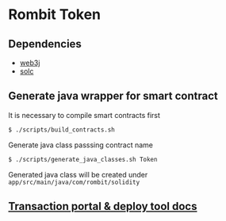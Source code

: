 # Rombit Token

## Dependencies

- [web3j](https://docs.web3j.io/latest/quickstart/)
- [solc](https://docs.soliditylang.org/en/develop/installing-solidity.html)

## Generate java wrapper for smart contract

It is necessary to compile smart contracts first

```bash
$ ./scripts/build_contracts.sh
```

Generate java class passsing contract name
```bash
$ ./scripts/generate_java_classes.sh Token
```
Generated java class will be created under `app/src/main/java/com/rombit/solidity`

## [Transaction portal & deploy tool docs](/app/README.md)